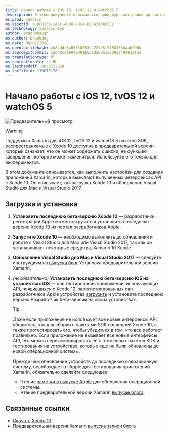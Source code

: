 ```yaml
---
title: Начало работы с iOS 12, tvOS 12 и watchOS 5
description: В этом документе описывается процедура настройки до построения iOS 12, tvOS 12 и watchOS 5 приложений с помощью Xamarin. Он описывает, как загрузка Xcode 10 и обновление Visual Studio для Mac и Visual Studio 2017.
ms.prod: xamarin
ms.assetid: 6C0F0133-1A5F-408B-8BCA-BDCA313A55C2
ms.technology: xamarin-ios
author: bradumbaugh
ms.author: brumbaug
ms.date: 08/07/2018
ms.openlocfilehash: cb84ddc646933d253ca72fe8f9f581364aab698b
ms.sourcegitcommit: 12d48cdf99f0d916536d562e137d0e840d818fa1
ms.translationtype: MT
ms.contentlocale: ru-RU
ms.lasthandoff: 08/07/2018
ms.locfileid: "39615178"
---
```

# <a name="getting-started-with-ios-12-tvos-12-and-watchos-5"></a>Начало работы с iOS 12, tvOS 12 и watchOS 5

![Предварительный просмотр](~/media/shared/preview.png)

> [!WARNING]
> Поддержка Xamarin для iOS 12, tvOS 12 и watchOS 5 пакетов SDK, распространяемые с Xcode 10 доступна в предварительной версии, который означает, что он может содержать ошибки, не функцию завершения, которое может измениться. Используйте его только для экспериментов.

В этом документе описывается, как выполнить настройки для создания приложений Xamarin, которые вызывают выпущенных интерфейсах API с Xcode 10. Он описывает, как загрузка Xcode 10 и обновление Visual Studio для Mac и Visual Studio 2017.

## <a name="download-and-install"></a>Загрузка и установка

1. **Установить последнюю бета-версию Xcode 10** — разработчики регистрации Apple можно загрузить и установить последнюю версию Xcode 10 из [портал разработчиков Apple](https://developer.apple.com/download/).

2. **Запустите Xcode 10** — необходимо выполнить до обновления и работе с Visual Studio для Mac или Visual Studio 2017, так как он устанавливает некоторые средства, Xamarin 10 Xcode.

3. **Обновление Visual Studio для Mac и Visual Studio 2017** — следуйте инструкциям на [выпуска блог](https://releases.xamarin.com/preview-release-xcode-10-beta-5/) Установка предварительной версии Xamarin.

4. _(необязательно)_  **Установить последнюю бета-версию iOS на устройствах iOS** — для тестирования приложений, использующих API, появившихся с Xcode 10, зарегистрированных can разработчиков Apple устройства [загрузить](https://developer.apple.com/download) и установите последнюю версию Разработчик бета-версии на своих устройствах.

   > [!TIP]
   > Даже если приложение не использует все новые интерфейсы API, убедитесь, что для сборки с пакетами SDK последней Xcode 10, а также протестировать его, чтобы убедиться в том, что все работает правильно. Если приложение не вызывает все новые интерфейсы API, его можно перекомпилировать ее с этих новых пакетов SDK и тестирования на устройствах, которые еще не были обновлены до новой операционной системы.
   >
   > Прежде чем обновление устройств до последнюю операционную систему, освобождает от Apple для тестирования приложений Xamarin, обязательно сделайте следующее:
   >
   > - Чтение [заметки о выпуске Apple](https://developer.apple.com/download/) для обновления операционной системы.
   > - Чтение предварительной версии Xamarin [выпуске блога](https://releases.xamarin.com/preview-release-xcode-10-beta-5/).

## <a name="related-links"></a>Связанные ссылки

- [Скачать Xcode 10](https://developer.apple.com/download/)
- Предварительная версия Xamarin [выпуска записи блога](https://releases.xamarin.com/preview-release-xcode-10-beta-5/)
